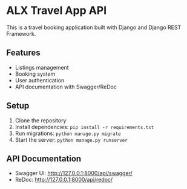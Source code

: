 ﻿# ALX Travel App API

This is a travel booking application built with Django and Django REST Framework.

## Features
- Listings management
- Booking system
- User authentication
- API documentation with Swagger/ReDoc

## Setup
1. Clone the repository
2. Install dependencies: `pip install -r requirements.txt`
3. Run migrations: `python manage.py migrate`
4. Start the server: `python manage.py runserver`

## API Documentation
- Swagger UI: http://127.0.0.1:8000/api/swagger/
- ReDoc: http://127.0.0.1:8000/api/redoc/